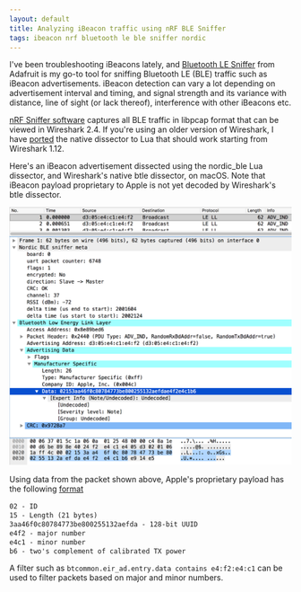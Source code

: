 ```yaml
---
layout: default
title: Analyzing iBeacon traffic using nRF BLE Sniffer
tags: ibeacon nrf bluetooth le ble sniffer nordic
---
```


I've been troubleshooting iBeacons lately, and [Bluetooth LE Sniffer](https://www.adafruit.com/product/2269) from Adafruit is my go-to tool for sniffing Bluetooth LE (BLE) traffic such as iBeacon advertisements. iBeacon detection can vary a lot depending on advertisement interval and timing, and signal strength and its variance with distance, line of sight (or lack thereof), interference with other iBeacons etc.

[nRF Sniffer software](https://learn.adafruit.com/introducing-the-adafruit-bluefruit-le-sniffer/nordic-nrfsniffer) captures all BLE traffic in libpcap format that can be viewed in Wireshark 2.4\. If you're using an older version of Wireshark, I have [ported](https://github.com/tewarid/wireshark-nordic-ble-lua) the native dissector to Lua that should work starting from Wireshark 1.12.

Here's an iBeacon advertisement dissected using the nordic_ble Lua dissector, and Wireshark's native btle dissector, on macOS. Note that iBeacon payload proprietary to Apple is not yet decoded by Wireshark's btle dissector.

![Bluetooth LE Advertisement](/assets/img/btle_adv_ind.png)

Using data from the packet shown above, Apple's proprietary payload has the following [format](https://glimwormbeacons.com/learn/what-makes-an-ibeacon-an-ibeacon/)

```text
02 - ID
15 - Length (21 bytes)
3aa46f0c80784773be800255132aefda - 128-bit UUID
e4f2 - major number
e4c1 - minor number
b6 - two's complement of calibrated TX power
```

A filter such as `btcommon.eir_ad.entry.data contains e4:f2:e4:c1` can be used to filter packets based on major and minor numbers.